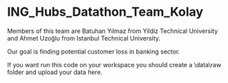 # ING_Hubs_Datathon_Team_Kolay

Members of this team are Batuhan Yılmaz from Yildiz Technical University and Ahmet Uzoğlu from Istanbul Technical University.

Our goal is finding potential customer loss in banking sector.

If you want run this code on your workspace you should create a \data\raw folder and upload your data here.

